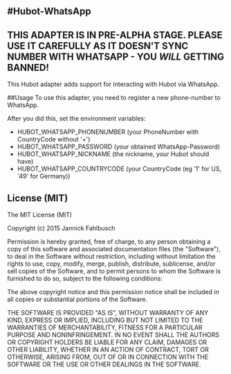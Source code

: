 #Hubot-WhatsApp
---
THIS ADAPTER IS IN PRE-ALPHA STAGE. PLEASE USE IT CAREFULLY AS IT DOESN'T SYNC NUMBER WITH WHATSAPP - YOU *_WILL_* GETTING BANNED!
---
This Hubot adapter adds support for interacting with Hubot via WhatsApp.

##Usage
To use this adapter, you need to register a new phone-number to WhatsApp.

After you did this, set the environment variables:
* HUBOT_WHATSAPP_PHONENUMBER (your PhoneNumber with CountryCode without '+')
* HUBOT_WHATSAPP_PASSWORD (your obtained WhatsApp-Password)
* HUBOT_WHATSAPP_NICKNAME (the nickname, your Hubot should have)
* HUBOT_WHATSAPP_COUNTRYCODE (your CountryCode (eg '1' for US, '49' for Germany))

## License (MIT)
The MIT License (MIT)

Copyright (c) 2015 Jannick Fahlbusch

Permission is hereby granted, free of charge, to any person
obtaining a copy
of this software and associated documentation files (the
"Software"), to deal
in the Software without restriction, including without limitation
the rights
to use, copy, modify, merge, publish, distribute, sublicense,
and/or sell
copies of the Software, and to permit persons to whom the Software
is
furnished to do so, subject to the following conditions:

The above copyright notice and this permission notice shall be
included in all
copies or substantial portions of the Software.

THE SOFTWARE IS PROVIDED "AS IS", WITHOUT WARRANTY OF ANY KIND,
EXPRESS OR
IMPLIED, INCLUDING BUT NOT LIMITED TO THE WARRANTIES OF
MERCHANTABILITY,
FITNESS FOR A PARTICULAR PURPOSE AND NONINFRINGEMENT. IN NO EVENT
SHALL THE
AUTHORS OR COPYRIGHT HOLDERS BE LIABLE FOR ANY CLAIM, DAMAGES OR
OTHER
LIABILITY, WHETHER IN AN ACTION OF CONTRACT, TORT OR OTHERWISE,
ARISING FROM,
OUT OF OR IN CONNECTION WITH THE SOFTWARE OR THE USE OR OTHER
DEALINGS IN THE
SOFTWARE.

